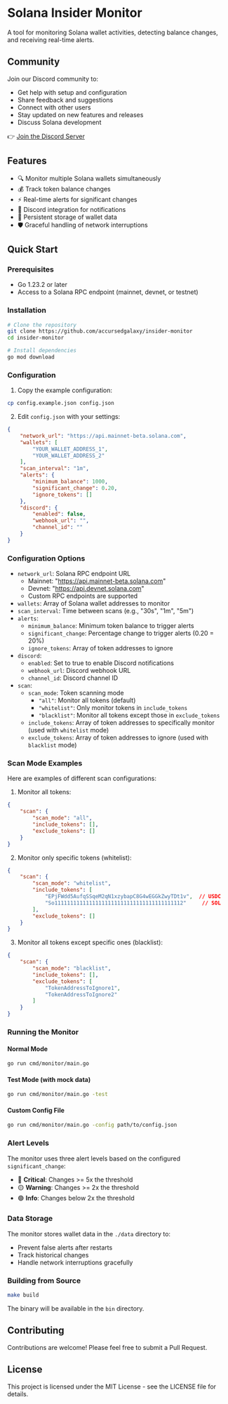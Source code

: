 # Solana Insider Monitor

A tool for monitoring Solana wallet activities, detecting balance changes, and receiving real-time alerts.

## Community

Join our Discord community to:
- Get help with setup and configuration
- Share feedback and suggestions
- Connect with other users
- Stay updated on new features and releases
- Discuss Solana development

👉 [Join the Discord Server](https://discord.gg/7vY9ZBPdya)

## Features

- 🔍 Monitor multiple Solana wallets simultaneously
- 💰 Track token balance changes
- ⚡ Real-time alerts for significant changes
- 🔔 Discord integration for notifications
- 💾 Persistent storage of wallet data
- 🛡️ Graceful handling of network interruptions

## Quick Start

### Prerequisites

- Go 1.23.2 or later
- Access to a Solana RPC endpoint (mainnet, devnet, or testnet)

### Installation

```bash
# Clone the repository
git clone https://github.com/accursedgalaxy/insider-monitor
cd insider-monitor

# Install dependencies
go mod download
```

### Configuration

1. Copy the example configuration:
```bash
cp config.example.json config.json
```

2. Edit `config.json` with your settings:
```json
{
    "network_url": "https://api.mainnet-beta.solana.com",
    "wallets": [
        "YOUR_WALLET_ADDRESS_1",
        "YOUR_WALLET_ADDRESS_2"
    ],
    "scan_interval": "1m",
    "alerts": {
        "minimum_balance": 1000,
        "significant_change": 0.20,
        "ignore_tokens": []
    },
    "discord": {
        "enabled": false,
        "webhook_url": "",
        "channel_id": ""
    }
}
```

### Configuration Options

- `network_url`: Solana RPC endpoint URL
  - Mainnet: "https://api.mainnet-beta.solana.com"
  - Devnet: "https://api.devnet.solana.com"
  - Custom RPC endpoints are supported
- `wallets`: Array of Solana wallet addresses to monitor
- `scan_interval`: Time between scans (e.g., "30s", "1m", "5m")
- `alerts`:
  - `minimum_balance`: Minimum token balance to trigger alerts
  - `significant_change`: Percentage change to trigger alerts (0.20 = 20%)
  - `ignore_tokens`: Array of token addresses to ignore
- `discord`:
  - `enabled`: Set to true to enable Discord notifications
  - `webhook_url`: Discord webhook URL
  - `channel_id`: Discord channel ID
- `scan`:
  - `scan_mode`: Token scanning mode
    - `"all"`: Monitor all tokens (default)
    - `"whitelist"`: Only monitor tokens in `include_tokens`
    - `"blacklist"`: Monitor all tokens except those in `exclude_tokens`
  - `include_tokens`: Array of token addresses to specifically monitor (used with `whitelist` mode)
  - `exclude_tokens`: Array of token addresses to ignore (used with `blacklist` mode)

### Scan Mode Examples

Here are examples of different scan configurations:

1. Monitor all tokens:
```json
{
    "scan": {
        "scan_mode": "all",
        "include_tokens": [],
        "exclude_tokens": []
    }
}
```

2. Monitor only specific tokens (whitelist):
```json
{
    "scan": {
        "scan_mode": "whitelist",
        "include_tokens": [
            "EPjFWdd5AufqSSqeM2qN1xzybapC8G4wEGGkZwyTDt1v",  // USDC
            "So11111111111111111111111111111111111111112"     // SOL
        ],
        "exclude_tokens": []
    }
}
```

3. Monitor all tokens except specific ones (blacklist):
```json
{
    "scan": {
        "scan_mode": "blacklist",
        "include_tokens": [],
        "exclude_tokens": [
            "TokenAddressToIgnore1",
            "TokenAddressToIgnore2"
        ]
    }
}
```

### Running the Monitor

#### Normal Mode
```bash
go run cmd/monitor/main.go
```

#### Test Mode (with mock data)
```bash
go run cmd/monitor/main.go -test
```

#### Custom Config File
```bash
go run cmd/monitor/main.go -config path/to/config.json
```

### Alert Levels

The monitor uses three alert levels based on the configured `significant_change`:
- 🔴 **Critical**: Changes >= 5x the threshold
- 🟡 **Warning**: Changes >= 2x the threshold
- 🟢 **Info**: Changes below 2x the threshold

### Data Storage

The monitor stores wallet data in the `./data` directory to:
- Prevent false alerts after restarts
- Track historical changes
- Handle network interruptions gracefully

### Building from Source

```bash
make build
```

The binary will be available in the `bin` directory.

## Contributing

Contributions are welcome! Please feel free to submit a Pull Request.

## License

This project is licensed under the MIT License - see the LICENSE file for details.
